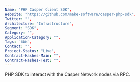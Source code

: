 ```yaml
---
Name: "PHP Casper Client SDK",
Website: "https://github.com/make-software/casper-php-sdk",
Twitter: "",
Architecture: "Infrastructure",
Segment: "SDK",
Category: "",
Application-Category: "",
Tags: "SDK",
Contact: "",
Project-Status: "Live",
Contract-Hashes-Main: "",
Contract-Hashes-Test: "",
---
```

<!--lang:en--> 
PHP SDK to interact with the Casper Network nodes via RPC. 
<!--lang:es--]
PHP SDK para interactuar con los nodos de Casper Network a través de RPC.
<!--lang:de--]
PHP SDK zur Interaktion mit den Casper Network-Knoten über RPC.
<!--lang:fr--]
SDK PHP pour interagir avec les nœuds du réseau Casper via RPC.
<!--lang:pl--]
PHP SDK do interakcji z węzłami Casper Network przez RPC.
<!--lang:uk--]
PHP SDK для взаємодії з вузлами мережі Casper через RPC.
[!--lang:*-->
